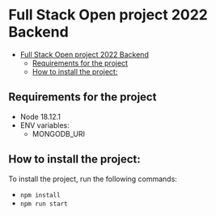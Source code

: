 # Full Stack Open project 2022 Backend

- [Full Stack Open project 2022 Backend](#full-stack-open-project-2022-backend)
  - [Requirements for the project](#requirements-for-the-project)
  - [How to install the project:](#how-to-install-the-project)

## Requirements for the project

- Node 18.12.1
- ENV variables:
  - MONGODB_URI

## How to install the project:

To install the project, run the following commands:

- `npm install`
- `npm run start`
